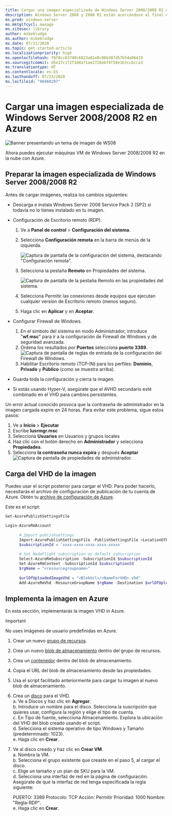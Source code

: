 ```yaml
---
title: Cargar una imagen especializada de Windows Server 2008/2008 R2 en Azure
description: Windows Server 2008 y 2008 R2 están acercándose al final de servicio. Aprende a subir y moverte a Azure, alojando Windows Server en la nube.
ms.prod: windows-server
ms.mktglfcycl: manage
ms.sitesec: library
author: mikeblodge
ms.author: mikeblodge
ms.date: 07/11/2018
ms.topic: get-started-article
ms.localizationpriority: high
ms.openlocfilehash: f8f8cc63740c6823a01e0c86b387d57b54a06419
ms.sourcegitcommit: d5e27c1f2f168a71ae272bebf8f50e1b3ccbcca3
ms.translationtype: HT
ms.contentlocale: es-ES
ms.lasthandoff: 07/23/2020
ms.locfileid: "86960297"
---
```

# <a name="upload-a-windows-server-20082008-r2-specialized-image-to-azure"></a>Cargar una imagen especializada de Windows Server 2008/2008 R2 en Azure 

![Banner presentando un tema de imagen de WS08](media/WS08-image-banner-large.png)

Ahora puedes ejecutar máquinas VM de Windows Server 2008/2008 R2 en la nube con Azure. 

## <a name="prep-the-windows-server-20082008-r2-specialized-image"></a>Preparar la imagen especializada de Windows Server 2008/2008 R2
Antes de cargar imágenes, realiza los cambios siguientes:

- Descarga e instala Windows Server 2008 Service Pack 2 (SP2) si todavía no lo tienes instalado en tu imagen.

- Configuración de Escritorio remoto (RDP).
  1. Ve a **Panel de control** > **Configuración del sistema**.   
  2. Selecciona **Configuración remota** en la barra de menús de la izquierda.

     ![Captura de pantalla de la configuración del sistema, destacando "Configuración remota".](media/1a_remote_settings.png)

  3. Selecciona la pestaña **Remoto** en Propiedades del sistema.   

     ![Captura de pantalla de la pestaña Remoto en las propiedades del sistema.](media/2c_sysprops.png)

  4. Selecciona Permitir las conexiones desde equipos que ejecutan cualquier versión de Escritorio remoto (menos seguro).   
  5. Haga clic en **Aplicar** y en **Aceptar**.
- Configurar Firewall de Windows.   
   1. En el símbolo del sistema en modo Administrador, introduce "**wf.msc**" para ir a la configuración de Firewall de Windows y de seguridad avanzada.   
   2. Ordena los resultados por **Puertos** selecciona **puerto 3389**.   
     ![Captura de pantalla de reglas de entrada de la configuración del Firewall de Windows.](media/3b_inboundrules.png)   
   3. Habilitar Escritorio remoto (TCP-IN) para los perfiles: **Dominio**, **Privado** y **Público** (como se muestra arriba).

- Guarda toda la configuración y cierra la imagen.   
- Si estás usando Hyper-V, asegúrate que el AVHD secundario esté combinado en el VHD para cambios persistentes.

Un error actual conocido provoca que la contraseña de administrador en la imagen cargada expire en 24 horas. Para evitar este problema, sigue estos pasos: 

1. Ve a **Inicio** > **Ejecutar**
2. Escribe **lusrmgr.msc**
3. Selecciona **Usuarios** en Usuarios y grupos locales
4. Haz clic con el botón derecho en **Administrador** y selecciona **Propiedades**.
5. Selecciona **la contraseña nunca expira** y después **Aceptar**
![Captura de pantalla de propiedades de administrador.](media/6_adminprops.png)

## <a name="uploading-the-image-vhd"></a>Carga del VHD de la imagen
Puedes usar el script posterior para cargar el VHD. Para poder hacerlo, necesitarás el archivo de configuración de publicación de tu cuenta de Azure. Obtén tu [archivo de configuración de Azure](https://azure.microsoft.com/downloads/).

Este es el script:

```powershell
Get-AzurePublishSettingsFile 

Login-AzureRmAccount
 
      # Import publishsettings
      Import-AzurePublishSettingsFile -PublishSettingsFile <LocationOfPublishingFile>
      $subscriptionId = 'xxxx-xxxx-xxxx-xxxx-xxxxx'
 
      # Set NodeFlight subscription as default subscription
      Select-AzureRmSubscription -SubscriptionId $subscriptionId
      Set-AzureRmContext -SubscriptionId $subscriptionId
      $rgName = "<resourcegroupname>"
    
      $urlOfUploadedImageVhd = "<BlobUrl>/<NameForVHD>.vhd"
      Add-AzureRmVhd -ResourceGroupName $rgName -Destination $urlOfUploadedImageVhd -LocalFilePath "<FilePath>"  
```
## <a name="deploy-the-image-in-azure"></a>Implementa la imagen en Azure
En esta sección, implementarás la imagen VHD in Azure. 

> [!IMPORTANT]
> No uses imágenes de usuario predefinidas en Azure.

1.    Crear un nuevo [grupo de recursos](/rest/api/resources/resourcegroups/createorupdate). 
2.    Crea un nuevo [blob de almacenamiento](/rest/api/storageservices/put-blob) dentro del grupo de recursos.
3.    Crea un [contenedor](/rest/api/storageservices/create-container) dentro del blob de almacenamiento.
4.    Copia el URL del blob de almacenamiento desde las propiedades.
5.    Usa el script facilitado anteriormente para cargar tu imagen al nuevo blob de almacenamiento.
6.    Crea un [disco](/azure/virtual-machines/windows/prepare-for-upload-vhd-image) para el VHD.   
     a.    Ve a Discos y haz clic en **Agregar**.  
     b.    Introduce un nombre para el disco. Selecciona la suscripción que quieres usar, configura la región y elige el tipo de cuenta.   
     c. En Tipo de fuente, selecciona Almacenamiento. Explora la ubicación del VHD del blob creado usando el script.  
     d. Selecciona el sistema operativo de tipo Windows y Tamaño (predeterminado: 1023).   
     e. Haga clic en **Crear**.   

7.    Ve al disco creado y haz clic en **Crear VM**.   
     a.    Nombra la VM.   
     b.    Selecciona el grupo existente que creaste en el paso 5, al cargar el disco.   
     c.    Elige un tamaño y un plan de SKU para la VM.   
     d.    Selecciona una interfaz de red en la página de configuración. Asegúrate de que la interfaz de red tenga especificada la regla siguiente:
 
        PUERTO: 3389 Protocolo: TCP Acción: Permitir Prioridad: 1000 Nombre: "Regla-RDP".   
     e.    Haga clic en **Crear**.
